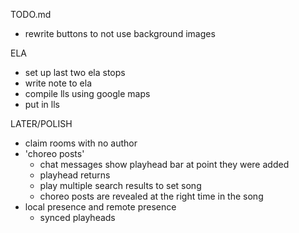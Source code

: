 TODO.md

- rewrite buttons to not use background images


ELA
- set up last two ela stops
- write note to ela
- compile lls using google maps
- put in lls







LATER/POLISH
- claim rooms with no author
- 'choreo posts'
    - chat messages show playhead bar at point they were added
    - playhead returns
    - play multiple search results to set song
    - choreo posts are revealed at the right time in the song
- local presence and remote presence
    - synced playheads
